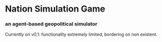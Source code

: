# Nation Simulation Game
### an agent-based geopolitical simulator

Currently on v0.1: functionality extremely limited, bordering on non existent.
